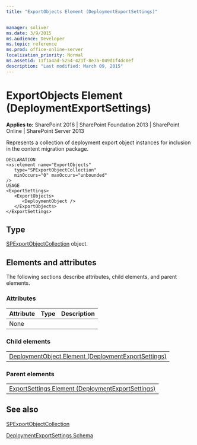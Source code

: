 ```yaml
---
title: "ExportObjects Element (DeploymentExportSettings)"


manager: soliver
ms.date: 3/9/2015
ms.audience: Developer
ms.topic: reference
ms.prod: office-online-server
localization_priority: Normal
ms.assetid: 11f1a4ad-5254-421f-8e7a-049d1f4dc0ef
description: "Last modified: March 09, 2015"
---
```


# ExportObjects Element (DeploymentExportSettings)

 
  
 **Applies to:** SharePoint 2016 | SharePoint Foundation 2013 | SharePoint Online | SharePoint Server 2013
  
Represents a collection of deployment export object instances for inclusion in the content migration package.
  
```
DECLARATION
<xs:element name="ExportObjects" 
   type="SPExportObjectCollection" 
   minOccurs="0" maxOccurs="unbounded" 
/>
USAGE
<ExportSettings>
   <ExportObjects>
      <DeploymentObject />
   </ExportObjects>
</ExportSettings>

```

## Type

[SPExportObjectCollection](https://msdn.microsoft.com/library/Microsoft.SharePoint.Deployment.SPExportObjectCollection.aspx) object. 
  
## Elements and attributes

The following sections describe attributes, child elements, and parent elements.

### Attributes

|**Attribute**|**Type**|**Description**|
|:-----|:-----|:-----|
|None  <br/> |||
   
### Child elements

||
|:-----|
|[DeploymentObject Element (DeploymentExportSettings)](deploymentobject-element-deploymentexportsettings.md)|
   
### Parent elements

||
|:-----|
|[ExportSettings Element (DeploymentExportSettings)](exportsettings-element-deploymentexportsettings.md)|
   
## See also



[SPExportObjectCollection](https://msdn.microsoft.com/library/Microsoft.SharePoint.Deployment.SPExportObjectCollection.aspx)


[DeploymentExportSettings Schema](deploymentexportsettings-schema.md)


